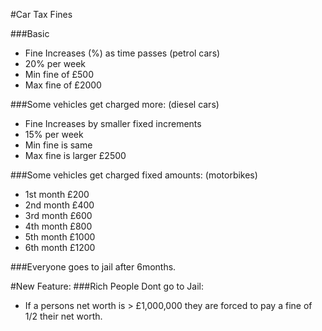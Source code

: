 #Car Tax Fines

###Basic
* Fine Increases (%) as time passes (petrol cars)
* 20% per week
* Min fine of £500
* Max fine of £2000

###Some vehicles get charged more: (diesel cars)
* Fine Increases by smaller fixed increments
* 15% per week
* Min fine is same
* Max fine is larger £2500

###Some vehicles get charged fixed amounts: (motorbikes)
* 1st month £200
* 2nd month £400
* 3rd month £600
* 4th month £800
* 5th month £1000
* 6th month £1200

###Everyone goes to jail after 6months.

#New Feature:
###Rich People Dont go to Jail:
* If a persons net worth is > £1,000,000 they are forced to pay a fine of 1/2 their net worth.